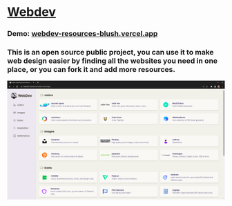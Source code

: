 # [Webdev](https://serene-chimera-a0a343.netlify.app/)

### Demo: [webdev-resources-blush.vercel.app](https://webdev-resources-blush.vercel.app/)

### This is an open source public project, you can use it to make web design easier by finding all the websites you need in one place, or you can fork it and add more resources. 

![screenshot](/public/screenshot.png)

